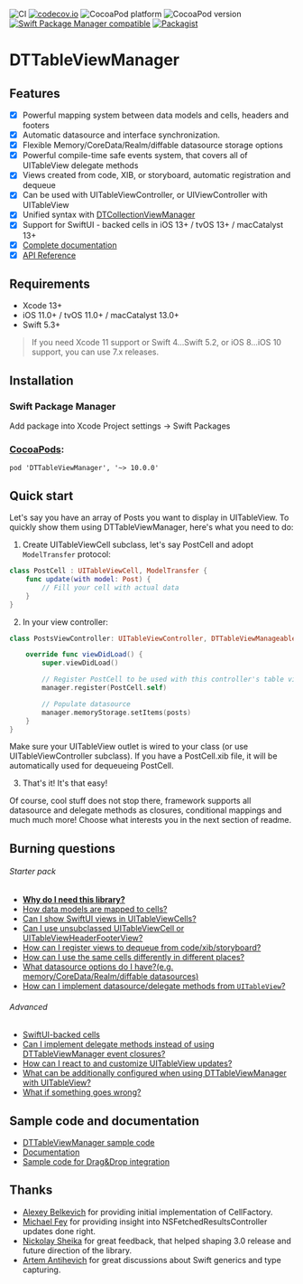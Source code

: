 ![CI](https://github.com/DenTelezhkin/DTTableViewManager/workflows/CI/badge.svg)
[![codecov.io](http://codecov.io/github/DenTelezhkin/DTTableViewManager/coverage.svg?branch=main)](http://codecov.io/github/DenTelezhkin/DTTableViewManager?branch=main)
![CocoaPod platform](https://cocoapod-badges.herokuapp.com/p/DTTableViewManager/badge.svg)
![CocoaPod version](https://cocoapod-badges.herokuapp.com/v/DTTableViewManager/badge.svg)
[![Swift Package Manager compatible](https://img.shields.io/badge/Swift%20Package%20Manager-compatible-brightgreen.svg)](https://github.com/apple/swift-package-manager)
[![Packagist](https://img.shields.io/packagist/l/doctrine/orm.svg)]()

DTTableViewManager
================
## Features

- [x] Powerful mapping system between data models and cells, headers and footers
- [x] Automatic datasource and interface synchronization.
- [x] Flexible Memory/CoreData/Realm/diffable datasource storage options
- [x] Powerful compile-time safe events system, that covers all of UITableView delegate methods
- [x] Views created from code, XIB, or storyboard, automatic registration and dequeue
- [x] Can be used with UITableViewController, or UIViewController with UITableView
- [x] Unified syntax with [DTCollectionViewManager](https://github.com/DenTelezhkin/DTCollectionViewManager)
- [x] Support for SwiftUI - backed cells in iOS 13+ / tvOS 13+ / macCatalyst 13+
- [x] [Complete documentation](Documentation)
- [x] [API Reference](https://dentelezhkin.github.io/DTTableViewManager/)

## Requirements

* Xcode 13+
* iOS 11.0+ / tvOS 11.0+ / macCatalyst 13.0+
* Swift 5.3+

> If you need Xcode 11 support or Swift 4...Swift 5.2, or iOS 8...iOS 10 support, you can use 7.x releases.

## Installation

### Swift Package Manager

Add package into Xcode Project settings -> Swift Packages

### [CocoaPods](http://www.cocoapods.org):

    pod 'DTTableViewManager', '~> 10.0.0'

## Quick start

Let's say you have an array of Posts you want to display in UITableView. To quickly show them using DTTableViewManager, here's what you need to do:

1. Create UITableViewCell subclass, let's say PostCell and adopt `ModelTransfer` protocol:

```swift
class PostCell : UITableViewCell, ModelTransfer {
    func update(with model: Post) {
        // Fill your cell with actual data
    }
}
```

2. In your view controller:

```swift
class PostsViewController: UITableViewController, DTTableViewManageable {

    override func viewDidLoad() {
        super.viewDidLoad()

        // Register PostCell to be used with this controller's table view
        manager.register(PostCell.self)

        // Populate datasource
        manager.memoryStorage.setItems(posts)
    }
}    
```

Make sure your UITableView outlet is wired to your class (or use UITableViewController subclass). If you have a PostCell.xib file, it will be automatically used for dequeueing PostCell.

3. That's it! It's that easy!

Of course, cool stuff does not stop there, framework supports all datasource and delegate methods as closures, conditional mappings and much much more! Choose what interests you in the next section of readme.

## Burning questions

###### Starter pack

* **[Why do I need this library?](Documentation/Why.md)**
* [How data models are mapped to cells?](Documentation/Mapping.md)
* [Can I show SwiftUI views in UITableViewCells?](Documentation/SwiftUI.md)
* [Can I use unsubclassed UITableViewCell or UITableViewHeaderFooterView?](Documentation/Mapping.md#without-modeltransfer)
* [How can I register views to dequeue from code/xib/storyboard?](Documentation/Registration.md)
* [How can I use the same cells differently in different places?](Documentation/Conditional%20mappings.md)
* [What datasource options do I have?(e.g. memory/CoreData/Realm/diffable datasources)](Documentation/Datasources.md)
* [How can I implement datasource/delegate methods from `UITableView`?](Documentation/Events.md)

###### Advanced

* [SwiftUI-backed cells](Documentation/SwiftUI.md)
* [Can I implement delegate methods instead of using DTTableViewManager event closures?](Documentation/Events.md#can-i-still-use-delegate-methods)
* [How can I react to and customize UITableView updates?](Documentation/TableViewUpdater.md)
* [What can be additionally configured when using DTTableViewManager with UITableView?](Documentation/TableViewConfiguration)
* [What if something goes wrong?](Documentation/Anomalies.md)

## Sample code and documentation

* [DTTableViewManager sample code](Example)
* [Documentation](Documentation)
* [Sample code for Drag&Drop integration](https://github.com/DenTelezhkin/DTDragAndDropExample)

## Thanks

* [Alexey Belkevich](https://github.com/belkevich) for providing initial implementation of CellFactory.
* [Michael Fey](https://github.com/MrRooni) for providing insight into NSFetchedResultsController updates done right.
* [Nickolay Sheika](https://github.com/hawk-ukr) for great feedback, that helped shaping 3.0 release and future direction of the library.
* [Artem Antihevich](https://github.com/sinarionn) for great discussions about Swift generics and type capturing.
